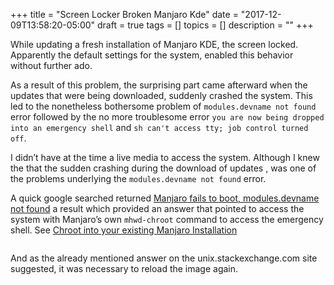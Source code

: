 +++
title = "Screen Locker Broken Manjaro Kde"
date = "2017-12-09T13:58:20-05:00"
draft = true
tags = []
topics = []
description = ""
+++
<p>While updating a fresh installation of Manjaro KDE, the screen locked.
Apparently the default settings for the system, enabled this behavior without
further ado.</p>

<p>As a result of this problem, the surprising part came afterward when the updates that were being downloaded, suddenly crashed the system. This led to the nonetheless bothersome problem of <code>modules.devname not found</code> error followed by the no more troublesome error <code>you are now being dropped into an emergency shell</code> and <code>sh can't access tty; job control turned off</code>.</p>

<p>I didn’t have at the time a live media to access the system. Although I knew the that the sudden crashing during the download of updates , was one of the problems underlying the <code>modules.devname not found</code> error.</p>

<p>A quick google searched returned  <a href="https://unix.stackexchange.com/questions/355689/manjaro-fails-to-boot-modules-devname-not-found-then-unknown-disk-uuid-error" target="_blank">Manjaro fails to boot, modules.devname not found</a> a result which provided an answer that pointed to access the system with Manjaro’s own <code>mhwd-chroot</code> command to access the emergency shell. See <a href="https://wiki.manjaro.org/index.php/Restore_the_GRUB_Bootloader#Chroot_into_your_existing_Manjaro_Installation" target="_blank">Chroot into your existing Manjaro Installation</a></p>

<p><img src="/images/mhwd-chroot-steps.png" alt=""></p>

<p>And as the already mentioned answer on the unix.stackexchange.com site suggested, it was necessary to reload the image again.</p>

<p><img src="/images/chroot-answer-mkinitcpio.png" alt=""></p>
